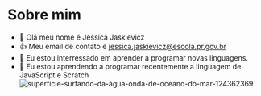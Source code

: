 # Sobre mim
- 👋 Olá meu nome é Jéssica Jaskievicz
- 👍 Meu email de contato é jessica.jaskievicz@escola.pr.gov.br
- 👀 Eu estou interressado em aprender a programar novas linguagens.
- 🌱 Eu estou aprendendo a programar recentemente a linguagem de JavaScript e Scratch 
![superfície-surfando-da-água-onda-de-oceano-do-mar-124362369](https://user-images.githubusercontent.com/106595955/173562788-6bdcbf04-b800-44eb-9e1e-03449c9b7981.jpg)
